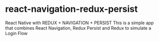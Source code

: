 # react-navigation-redux-persist
React Native with REDUX + NAVIGATION + PERSIST
This is a simple app that combines React Navigation, Redux Persist and Redux to simulate a Login Flow
